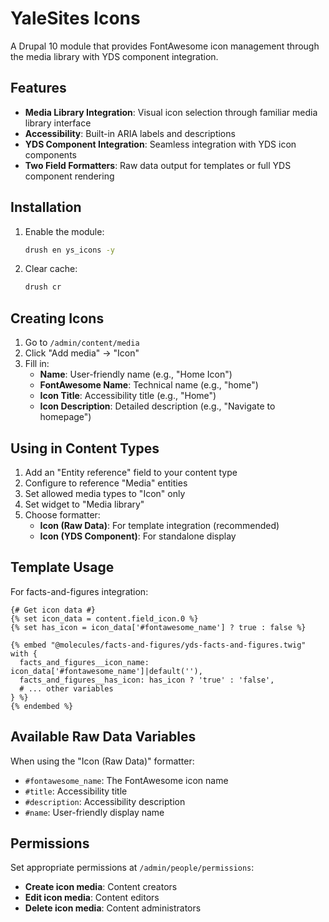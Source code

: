 # YaleSites Icons

A Drupal 10 module that provides FontAwesome icon management through the media library with YDS component integration.

## Features

- **Media Library Integration**: Visual icon selection through familiar media library interface
- **Accessibility**: Built-in ARIA labels and descriptions
- **YDS Component Integration**: Seamless integration with YDS icon components
- **Two Field Formatters**: Raw data output for templates or full YDS component rendering

## Installation

1. Enable the module:
   ```bash
   drush en ys_icons -y
   ```

2. Clear cache:
   ```bash
   drush cr
   ```

## Creating Icons

1. Go to `/admin/content/media`
2. Click "Add media" → "Icon"
3. Fill in:
   - **Name**: User-friendly name (e.g., "Home Icon")
   - **FontAwesome Name**: Technical name (e.g., "home")
   - **Icon Title**: Accessibility title (e.g., "Home")
   - **Icon Description**: Detailed description (e.g., "Navigate to homepage")

## Using in Content Types

1. Add an "Entity reference" field to your content type
2. Configure to reference "Media" entities
3. Set allowed media types to "Icon" only
4. Set widget to "Media library"
5. Choose formatter:
   - **Icon (Raw Data)**: For template integration (recommended)
   - **Icon (YDS Component)**: For standalone display

## Template Usage

For facts-and-figures integration:

```twig
{# Get icon data #}
{% set icon_data = content.field_icon.0 %}
{% set has_icon = icon_data['#fontawesome_name'] ? true : false %}

{% embed "@molecules/facts-and-figures/yds-facts-and-figures.twig" with {
  facts_and_figures__icon_name: icon_data['#fontawesome_name']|default(''),
  facts_and_figures__has_icon: has_icon ? 'true' : 'false',
  # ... other variables
} %}
{% endembed %}
```

## Available Raw Data Variables

When using the "Icon (Raw Data)" formatter:
- `#fontawesome_name`: The FontAwesome icon name
- `#title`: Accessibility title
- `#description`: Accessibility description  
- `#name`: User-friendly display name

## Permissions

Set appropriate permissions at `/admin/people/permissions`:
- **Create icon media**: Content creators
- **Edit icon media**: Content editors
- **Delete icon media**: Content administrators
